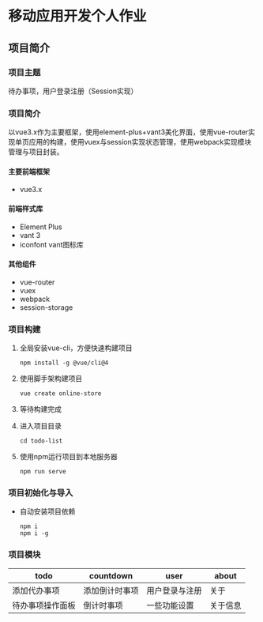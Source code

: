 # 移动应用开发个人作业

## 项目简介

### 项目主题

待办事项，用户登录注册（Session实现）

### 项目简介

以vue3.x作为主要框架，使用element-plus+vant3美化界面，使用vue-router实现单页应用的构建，使用vuex与session实现状态管理，使用webpack实现模块管理与项目封装。

#### 主要前端框架

- vue3.x

#### 前端样式库

- Element Plus
- vant 3
- iconfont vant图标库

#### 其他组件

- vue-router
- vuex
- webpack
- session-storage

### 项目构建

1. 全局安装vue-cli，方便快速构建项目

    ```shell
    npm install -g @vue/cli@4
    ```

2. 使用脚手架构建项目

    ```shell
    vue create online-store
    ```

3. 等待构建完成

4. 进入项目目录

    ```shell
    cd todo-list
    ```

5. 使用npm运行项目到本地服务器

    ```shell
    npm run serve
    ```

### 项目初始化与导入

- 自动安装项目依赖

    ```shell
    npm i
    npm i -g
    ```

### 项目模块

| todo             | countdown      | user           | about    |
| ---------------- | -------------- | -------------- | -------- |
| 添加代办事项     | 添加倒计时事项 | 用户登录与注册 | 关于     |
| 待办事项操作面板 | 倒计时事项     | 一些功能设置   | 关于信息 |